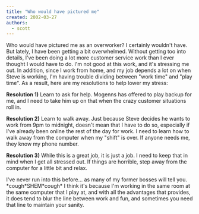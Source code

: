 ```yaml
---
title: "Who would have pictured me"
created: 2002-03-27
authors: 
  - scott
---
```


Who would have pictured me as an overworker? I certainly wouldn't have. But lately, I have been getting a bit overwhelmed. Without getting too into details, I've been doing a lot more customer service work than I ever thought I would have to do. I'm not good at this work, and it's stressing me out. In addition, since I work from home, and my job depends a lot on when Steve is working, I'm having trouble dividing between "work time" and "play time". As a result, here are my resolutions to help lower my stress:  
  
**Resolution 1)** Learn to ask for help. Mogenns has offered to play backup for me, and I need to take him up on that when the crazy customer situations roll in.  
  
**Resolution 2)** Learn to walk away. Just because Steve decides he wants to work from 9pm to midnight, doesn't mean that I have to do so, especially if I've already been online the rest of the day for work. I need to learn how to walk away from the computer when my "shift" is over. If anyone needs me, they know my phone number.  
  
**Resolution 3)** While this is a great job, it is just a job. I need to keep that in mind when I get all stressed out. If things are horrible, step away from the computer for a little bit and relax.  
  
I've never run into this before... as many of my former bosses will tell you. \*cough\*SHEM\*cough\* I think it's because I'm working in the same room at the same computer that I play at, and with all the advantages that provides, it does tend to blur the line between work and fun, and sometimes you need that line to maintain your sanity.
